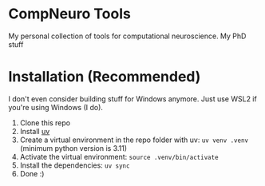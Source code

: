 # CompNeuro Tools
My personal collection of tools for computational neuroscience. My PhD stuff

# Installation (Recommended)
I don't even consider building stuff for Windows anymore. Just use WSL2 if you're using Windows (I do).

1. Clone this repo
2. Install [uv](https://astral.sh/blog/uv)
3. Create a virtual environment in the repo folder with uv: `uv venv .venv` (minimum python version is 3.11)
4. Activate the virtual environment: `source .venv/bin/activate`
5. Install the dependencies: `uv sync`
6. Done :)